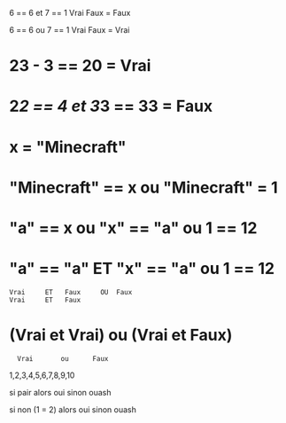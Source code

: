 6 == 6 et 7 == 1
Vrai       Faux  = Faux

6 == 6 ou 7 == 1
Vrai       Faux  = Vrai

# 23 - 3 == 20 = Vrai

# 2*2 == 4 et 3*3 == 33 = Faux

# x = "Minecraft"
# "Minecraft" == x ou "Minecraft" = 1

# "a" == x  ou  "x" == "a"  ou  1 == 12

# "a" == "a" ET "x" == "a" ou 1 == 12
    Vrai     ET   Faux     OU  Faux
    Vrai     ET   Faux

# (Vrai et Vrai) ou (Vrai et Faux)
      Vrai       ou      Faux    

1,2,3,4,5,6,7,8,9,10

si pair alors 
    oui 
sinon 
    ouash

si non (1 = 2) alors 
    oui 
sinon 
    ouash

